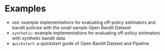 # Examples

- `obd`: example implementations for evaluating off-policy estimators and bandit policies with the small sample Open Bandit Dataset
- `synthetic`: example implementations for evaluating off-policy estimators with synthetic bandit data
- `quickstart`: a quickstart guide of Open Bandit Dataset and Pipeline
